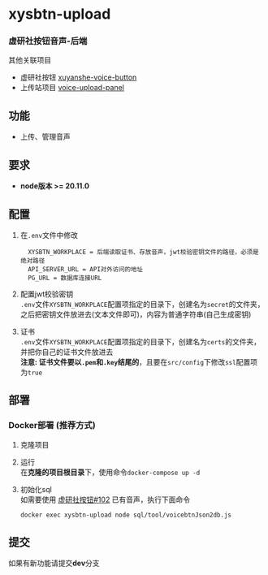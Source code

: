 # xysbtn-upload 
### 虚研社按钮音声-后端  
其他关联项目
* 虚研社按钮 [xuyanshe-voice-button](https://github.com/midou-midou/xuyanshe-voice-button)  
* 上传站项目 [voice-upload-panel](https://github.com/midou-midou/voice-upload-panel)  

## 功能
* 上传、管理音声

## 要求  
* **node版本 >= 20.11.0**  
## 配置  
1. 在`.env`文件中修改  

    ```dosini
      XYSBTN_WORKPLACE = 后端读取证书、存放音声，jwt校验密钥文件的路径，必须是绝对路径
      API_SERVER_URL = API对外访问的地址
      PG_URL = 数据库连接URL
    ```  

2. 配置jwt校验密钥  
`.env`文件`XYSBTN_WORKPLACE`配置项指定的目录下，创建名为`secret`的文件夹，之后把密钥文件放进去(文本文件即可)，内容为普通字符串(自己生成密钥)  

3. 证书  
`.env`文件`XYSBTN_WORKPLACE`配置项指定的目录下，创建名为`certs`的文件夹，并把你自己的证书文件放进去  
**注意: 证书文件要以`.pem`和`.key`结尾的**，且要在`src/config`下修改`ssl`配置项为`true`


## 部署
### Docker部署 (推荐方式)  
1. 克隆项目
2. 运行  
在**克隆的项目根目录**下，使用命令`docker-compose up -d`
3. 初始化sql  
如需要使用 [虚研社按钮#102](https://github.com/midou-midou/xuyanshe-voice-button/pull/102) 已有音声，执行下面命令  

    ```sh
    docker exec xysbtn-upload node sql/tool/voicebtnJson2db.js
    ```

## 提交
如果有新功能请提交**dev**分支
